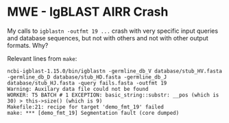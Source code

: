 # MWE - IgBLAST AIRR Crash

My calls to `igblastn -outfmt 19 ...` crash with very specific input queries
and database sequences, but not with others and not with other output formats.
Why?

Relevant lines from `make`:

    ncbi-igblast-1.15.0/bin/igblastn -germline_db_V database/stub_HV.fasta -germline_db_D database/stub_HD.fasta -germline_db_J database/stub_HJ.fasta -query fails.fasta -outfmt 19
    Warning: Auxilary data file could not be found
    WORKER: T5 BATCH # 1 EXCEPTION: basic_string::substr: __pos (which is 30) > this->size() (which is 9)
    Makefile:21: recipe for target 'demo_fmt_19' failed
    make: *** [demo_fmt_19] Segmentation fault (core dumped)

